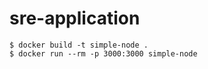# sre-application
```
$ docker build -t simple-node .
$ docker run --rm -p 3000:3000 simple-node
```
